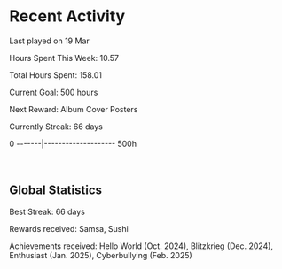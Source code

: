 # Recent Activity
Last played on 19 Mar  

Hours Spent This Week: 10.57  

Total Hours Spent: 158.01  

Current Goal: 500 hours  

Next Reward: Album Cover Posters 

Currently Streak: 66 days 

0 -------|-------------------- 500h  
<br><br>

## Global Statistics
Best Streak: 66 days

Rewards received: Samsa, Sushi

Achievements received: Hello World (Oct. 2024), Blitzkrieg (Dec. 2024), Enthusiast (Jan. 2025), Cyberbullying (Feb. 2025)
